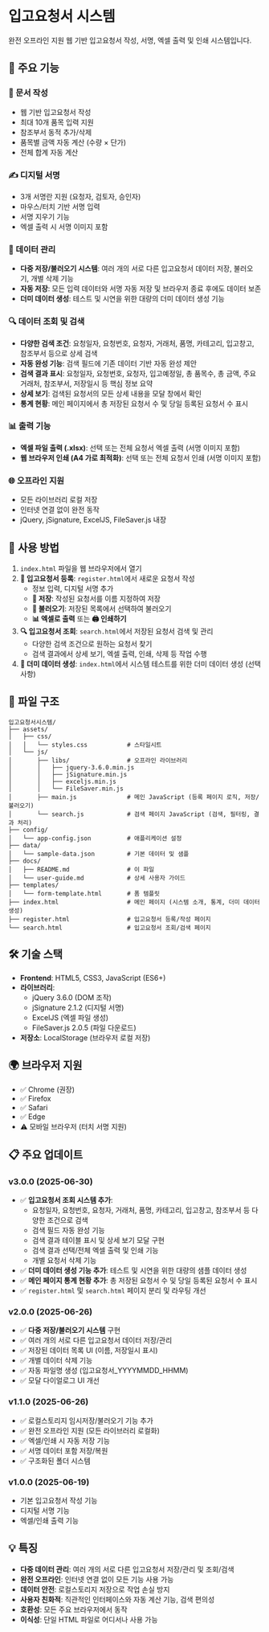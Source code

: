 # 입고요청서 시스템

완전 오프라인 지원 웹 기반 입고요청서 작성, 서명, 엑셀 출력 및 인쇄 시스템입니다.

## 🚀 주요 기능

### 📝 문서 작성
- 웹 기반 입고요청서 작성
- 최대 10개 품목 입력 지원
- 참조부서 동적 추가/삭제
- 품목별 금액 자동 계산 (수량 × 단가)
- 전체 합계 자동 계산

### ✍️ 디지털 서명
- 3개 서명란 지원 (요청자, 검토자, 승인자)
- 마우스/터치 기반 서명 입력
- 서명 지우기 기능
- 엑셀 출력 시 서명 이미지 포함

### 💾 데이터 관리
- **다중 저장/불러오기 시스템**: 여러 개의 서로 다른 입고요청서 데이터 저장, 불러오기, 개별 삭제 기능
- **자동 저장**: 모든 입력 데이터와 서명 자동 저장 및 브라우저 종료 후에도 데이터 보존
- **더미 데이터 생성**: 테스트 및 시연을 위한 대량의 더미 데이터 생성 기능

### 🔍 데이터 조회 및 검색
- **다양한 검색 조건**: 요청일자, 요청번호, 요청자, 거래처, 품명, 카테고리, 입고창고, 참조부서 등으로 상세 검색
- **자동 완성 기능**: 검색 필드에 기존 데이터 기반 자동 완성 제안
- **검색 결과 표시**: 요청일자, 요청번호, 요청자, 입고예정일, 총 품목수, 총 금액, 주요 거래처, 참조부서, 저장일시 등 핵심 정보 요약
- **상세 보기**: 검색된 요청서의 모든 상세 내용을 모달 창에서 확인
- **통계 현황**: 메인 페이지에서 총 저장된 요청서 수 및 당일 등록된 요청서 수 표시

### 📊 출력 기능
- **엑셀 파일 출력 (.xlsx)**: 선택 또는 전체 요청서 엑셀 출력 (서명 이미지 포함)
- **웹 브라우저 인쇄 (A4 가로 최적화)**: 선택 또는 전체 요청서 인쇄 (서명 이미지 포함)

### 🌐 오프라인 지원
- 모든 라이브러리 로컬 저장
- 인터넷 연결 없이 완전 동작
- jQuery, jSignature, ExcelJS, FileSaver.js 내장

## 🎯 사용 방법

1. `index.html` 파일을 웹 브라우저에서 열기
2. **📝 입고요청서 등록**: `register.html`에서 새로운 요청서 작성
   - 정보 입력, 디지털 서명 추가
   - **💾 저장**: 작성된 요청서를 이름 지정하여 저장
   - **📂 불러오기**: 저장된 목록에서 선택하여 불러오기
   - **📊 엑셀로 출력** 또는 **🖨️ 인쇄하기**
3. **🔍 입고요청서 조회**: `search.html`에서 저장된 요청서 검색 및 관리
   - 다양한 검색 조건으로 원하는 요청서 찾기
   - 검색 결과에서 상세 보기, 엑셀 출력, 인쇄, 삭제 등 작업 수행
4. **🎲 더미 데이터 생성**: `index.html`에서 시스템 테스트를 위한 더미 데이터 생성 (선택 사항)

## 📁 파일 구조

```
입고요청서시스템/
├── assets/
│   ├── css/
│   │   └── styles.css           # 스타일시트
│   └── js/
│       ├── libs/                # 오프라인 라이브러리
│       │   ├── jquery-3.6.0.min.js
│       │   ├── jSignature.min.js
│       │   ├── exceljs.min.js
│       │   └── FileSaver.min.js
│       ├── main.js              # 메인 JavaScript (등록 페이지 로직, 저장/불러오기)
│       └── search.js            # 검색 페이지 JavaScript (검색, 필터링, 결과 처리)
├── config/
│   └── app-config.json          # 애플리케이션 설정
├── data/
│   └── sample-data.json         # 기본 데이터 및 샘플
├── docs/
│   ├── README.md                # 이 파일
│   └── user-guide.md            # 상세 사용자 가이드
├── templates/
│   └── form-template.html       # 폼 템플릿
├── index.html                   # 메인 페이지 (시스템 소개, 통계, 더미 데이터 생성)
├── register.html                # 입고요청서 등록/작성 페이지
└── search.html                  # 입고요청서 조회/검색 페이지
```

## 🛠️ 기술 스택

- **Frontend**: HTML5, CSS3, JavaScript (ES6+)
- **라이브러리**: 
  - jQuery 3.6.0 (DOM 조작)
  - jSignature 2.1.2 (디지털 서명)
  - ExcelJS (엑셀 파일 생성)
  - FileSaver.js 2.0.5 (파일 다운로드)
- **저장소**: LocalStorage (브라우저 로컬 저장)

## 🌍 브라우저 지원

- ✅ Chrome (권장)
- ✅ Firefox
- ✅ Safari
- ✅ Edge
- ⚠️ 모바일 브라우저 (터치 서명 지원)

## 📋 주요 업데이트

### v3.0.0 (2025-06-30)
- ✅ **입고요청서 조회 시스템 추가**:
  - 요청일자, 요청번호, 요청자, 거래처, 품명, 카테고리, 입고창고, 참조부서 등 다양한 조건으로 검색
  - 검색 필드 자동 완성 기능
  - 검색 결과 테이블 표시 및 상세 보기 모달 구현
  - 검색 결과 선택/전체 엑셀 출력 및 인쇄 기능
  - 개별 요청서 삭제 기능
- ✅ **더미 데이터 생성 기능 추가**: 테스트 및 시연을 위한 대량의 샘플 데이터 생성
- ✅ **메인 페이지 통계 현황 추가**: 총 저장된 요청서 수 및 당일 등록된 요청서 수 표시
- ✅ `register.html` 및 `search.html` 페이지 분리 및 라우팅 개선

### v2.0.0 (2025-06-26)
- ✅ **다중 저장/불러오기 시스템** 구현
- ✅ 여러 개의 서로 다른 입고요청서 데이터 저장/관리
- ✅ 저장된 데이터 목록 UI (이름, 저장일시 표시)
- ✅ 개별 데이터 삭제 기능
- ✅ 자동 파일명 생성 (입고요청서_YYYYMMDD_HHMM)
- ✅ 모달 다이얼로그 UI 개선

### v1.1.0 (2025-06-26)
- ✅ 로컬스토리지 임시저장/불러오기 기능 추가
- ✅ 완전 오프라인 지원 (모든 라이브러리 로컬화)
- ✅ 엑셀/인쇄 시 자동 저장 기능
- ✅ 서명 데이터 포함 저장/복원
- ✅ 구조화된 폴더 시스템

### v1.0.0 (2025-06-19)
- 기본 입고요청서 작성 기능
- 디지털 서명 기능
- 엑셀/인쇄 출력 기능

## 💡 특징

- **다중 데이터 관리**: 여러 개의 서로 다른 입고요청서 저장/관리 및 조회/검색
- **완전 오프라인**: 인터넷 연결 없이 모든 기능 사용 가능
- **데이터 안전**: 로컬스토리지 저장으로 작업 손실 방지
- **사용자 친화적**: 직관적인 인터페이스와 자동 계산 기능, 검색 편의성
- **호환성**: 모든 주요 브라우저에서 동작
- **이식성**: 단일 HTML 파일로 어디서나 사용 가능